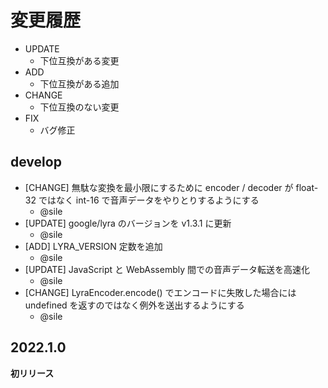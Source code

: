 # 変更履歴

- UPDATE
    - 下位互換がある変更
- ADD
    - 下位互換がある追加
- CHANGE
    - 下位互換のない変更
- FIX
    - バグ修正

## develop

- [CHANGE] 無駄な変換を最小限にするために encoder / decoder が float-32 ではなく int-16 で音声データをやりとりするようにする
  - @sile
- [UPDATE] google/lyra のバージョンを v1.3.1 に更新
  - @sile
- [ADD] LYRA_VERSION 定数を追加
  - @sile
- [UPDATE] JavaScript と WebAssembly 間での音声データ転送を高速化
  - @sile
- [CHANGE] LyraEncoder.encode() でエンコードに失敗した場合には undefined を返すのではなく例外を送出するようにする
  - @sile

## 2022.1.0

**初リリース**
